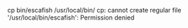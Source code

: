 cp bin/escafish /usr/local/bin/
cp: cannot create regular file '/usr/local/bin/escafish': Permission denied